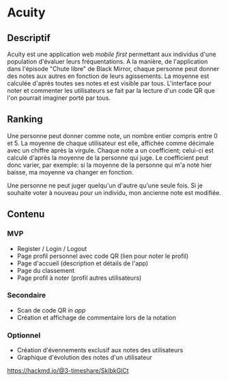 # Acuity

## Descriptif

Acuity est une application web _mobile first_ permettant aux individus d'une population d'évaluer leurs fréquentations. A la manière, de l'application dans l'épisode "Chute libre" de Black Mirror, chaque personne peut donner des notes aux autres en fonction de leurs agissements. La moyenne est calculée d'après toutes ses notes et est visible par tous. L'interface pour noter et commenter les utilisateurs se fait par la lecture d'un code QR que l'on pourrait imaginer porté par tous.

## Ranking

Une personne peut donner comme note, un nombre entier compris entre 0 et 5. La moyenne de chaque utilisateur est elle, affichée comme décimale avec un chiffre après la virgule. Chaque note a un coefficient; celui-ci est calculé d'après la moyenne de la personne qui juge. Le coefficient peut donc varier, par exemple: si la moyenne de la personne qui m'a noté hier baisse, ma moyenne va changer en fonction. 

Une personne ne peut juger quelqu'un d'autre qu'une seule fois. Si je souhaite voter à nouveau pour un individu, mon ancienne note est modifiée.

## Contenu

### MVP

- Register / Login / Logout
- Page profil personnel avec code QR (lien pour noter le profil)
- Page d'accueil (description et détails de l'app)
- Page du classement
- Page profil à noter (profil autres utilisateurs)

### Secondaire

- Scan de code QR _in app_
- Création et affichage de commentaire lors de la notation

### Optionnel

- Création d'évennements exclusif aux notes des utilisateurs
- Graphique d'évolution des notes d'un utilisateur

https://hackmd.io/@3-timeshare/SklbkGlCt
